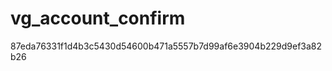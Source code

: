 vg_account_confirm
==================
87eda76331f1d4b3c5430d54600b471a5557b7d99af6e3904b229d9ef3a82b26
